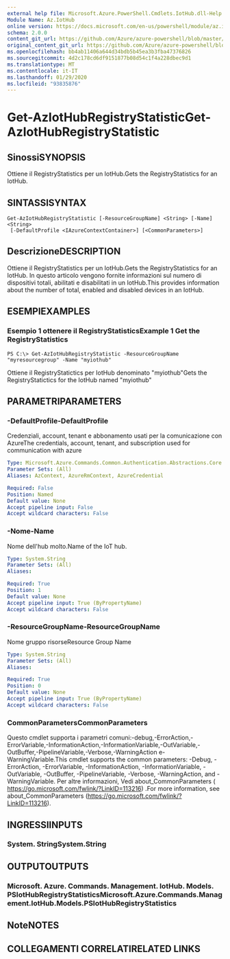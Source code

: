 ```yaml
---
external help file: Microsoft.Azure.PowerShell.Cmdlets.IotHub.dll-Help.xml
Module Name: Az.IotHub
online version: https://docs.microsoft.com/en-us/powershell/module/az.iothub/get-aziothubregistrystatistic
schema: 2.0.0
content_git_url: https://github.com/Azure/azure-powershell/blob/master/src/IotHub/IotHub/help/Get-AzIotHubRegistryStatistic.md
original_content_git_url: https://github.com/Azure/azure-powershell/blob/master/src/IotHub/IotHub/help/Get-AzIotHubRegistryStatistic.md
ms.openlocfilehash: bb4ab11406a644d34bdb5b45ea3b3fba47376826
ms.sourcegitcommit: 4d2c178cd6df9151877b08d54c1f4a228dbec9d1
ms.translationtype: MT
ms.contentlocale: it-IT
ms.lasthandoff: 01/29/2020
ms.locfileid: "93835876"
---
```

# <span data-ttu-id="31492-101">Get-AzIotHubRegistryStatistic</span><span class="sxs-lookup"><span data-stu-id="31492-101">Get-AzIotHubRegistryStatistic</span></span>

## <span data-ttu-id="31492-102">Sinossi</span><span class="sxs-lookup"><span data-stu-id="31492-102">SYNOPSIS</span></span>
<span data-ttu-id="31492-103">Ottiene il RegistryStatistics per un IotHub.</span><span class="sxs-lookup"><span data-stu-id="31492-103">Gets the RegistryStatistics for an IotHub.</span></span>

## <span data-ttu-id="31492-104">SINTASSI</span><span class="sxs-lookup"><span data-stu-id="31492-104">SYNTAX</span></span>

```
Get-AzIotHubRegistryStatistic [-ResourceGroupName] <String> [-Name] <String>
 [-DefaultProfile <IAzureContextContainer>] [<CommonParameters>]
```

## <span data-ttu-id="31492-105">Descrizione</span><span class="sxs-lookup"><span data-stu-id="31492-105">DESCRIPTION</span></span>
<span data-ttu-id="31492-106">Ottiene il RegistryStatistics per un IotHub.</span><span class="sxs-lookup"><span data-stu-id="31492-106">Gets the RegistryStatistics for an IotHub.</span></span>
<span data-ttu-id="31492-107">In questo articolo vengono fornite informazioni sul numero di dispositivi totali, abilitati e disabilitati in un IotHub.</span><span class="sxs-lookup"><span data-stu-id="31492-107">This provides information about the number of total, enabled and disabled devices in an IotHub.</span></span>

## <span data-ttu-id="31492-108">ESEMPI</span><span class="sxs-lookup"><span data-stu-id="31492-108">EXAMPLES</span></span>

### <span data-ttu-id="31492-109">Esempio 1 ottenere il RegistryStatistics</span><span class="sxs-lookup"><span data-stu-id="31492-109">Example 1 Get the RegistryStatistics</span></span>
```
PS C:\> Get-AzIotHubRegistryStatistic -ResourceGroupName "myresourcegroup" -Name "myiothub"
```

<span data-ttu-id="31492-110">Ottiene il RegistryStatictics per IotHub denominato "myiothub"</span><span class="sxs-lookup"><span data-stu-id="31492-110">Gets the RegistryStatictics for the IotHub named "myiothub"</span></span>

## <span data-ttu-id="31492-111">PARAMETRI</span><span class="sxs-lookup"><span data-stu-id="31492-111">PARAMETERS</span></span>

### <span data-ttu-id="31492-112">-DefaultProfile</span><span class="sxs-lookup"><span data-stu-id="31492-112">-DefaultProfile</span></span>
<span data-ttu-id="31492-113">Credenziali, account, tenant e abbonamento usati per la comunicazione con Azure</span><span class="sxs-lookup"><span data-stu-id="31492-113">The credentials, account, tenant, and subscription used for communication with azure</span></span>

```yaml
Type: Microsoft.Azure.Commands.Common.Authentication.Abstractions.Core.IAzureContextContainer
Parameter Sets: (All)
Aliases: AzContext, AzureRmContext, AzureCredential

Required: False
Position: Named
Default value: None
Accept pipeline input: False
Accept wildcard characters: False
```

### <span data-ttu-id="31492-114">-Nome</span><span class="sxs-lookup"><span data-stu-id="31492-114">-Name</span></span>
<span data-ttu-id="31492-115">Nome dell'hub molto.</span><span class="sxs-lookup"><span data-stu-id="31492-115">Name of the IoT hub.</span></span> 

```yaml
Type: System.String
Parameter Sets: (All)
Aliases:

Required: True
Position: 1
Default value: None
Accept pipeline input: True (ByPropertyName)
Accept wildcard characters: False
```

### <span data-ttu-id="31492-116">-ResourceGroupName</span><span class="sxs-lookup"><span data-stu-id="31492-116">-ResourceGroupName</span></span>
<span data-ttu-id="31492-117">Nome gruppo risorse</span><span class="sxs-lookup"><span data-stu-id="31492-117">Resource Group Name</span></span>

```yaml
Type: System.String
Parameter Sets: (All)
Aliases:

Required: True
Position: 0
Default value: None
Accept pipeline input: True (ByPropertyName)
Accept wildcard characters: False
```

### <span data-ttu-id="31492-118">CommonParameters</span><span class="sxs-lookup"><span data-stu-id="31492-118">CommonParameters</span></span>
<span data-ttu-id="31492-119">Questo cmdlet supporta i parametri comuni:-debug,-ErrorAction,-ErrorVariable,-InformationAction,-InformationVariable,-OutVariable,-OutBuffer,-PipelineVariable,-Verbose,-WarningAction e-WarningVariable.</span><span class="sxs-lookup"><span data-stu-id="31492-119">This cmdlet supports the common parameters: -Debug, -ErrorAction, -ErrorVariable, -InformationAction, -InformationVariable, -OutVariable, -OutBuffer, -PipelineVariable, -Verbose, -WarningAction, and -WarningVariable.</span></span> <span data-ttu-id="31492-120">Per altre informazioni, Vedi about_CommonParameters ( https://go.microsoft.com/fwlink/?LinkID=113216) .</span><span class="sxs-lookup"><span data-stu-id="31492-120">For more information, see about_CommonParameters (https://go.microsoft.com/fwlink/?LinkID=113216).</span></span>

## <span data-ttu-id="31492-121">INGRESSI</span><span class="sxs-lookup"><span data-stu-id="31492-121">INPUTS</span></span>

### <span data-ttu-id="31492-122">System. String</span><span class="sxs-lookup"><span data-stu-id="31492-122">System.String</span></span>

## <span data-ttu-id="31492-123">OUTPUT</span><span class="sxs-lookup"><span data-stu-id="31492-123">OUTPUTS</span></span>

### <span data-ttu-id="31492-124">Microsoft. Azure. Commands. Management. IotHub. Models. PSIotHubRegistryStatistics</span><span class="sxs-lookup"><span data-stu-id="31492-124">Microsoft.Azure.Commands.Management.IotHub.Models.PSIotHubRegistryStatistics</span></span>

## <span data-ttu-id="31492-125">Note</span><span class="sxs-lookup"><span data-stu-id="31492-125">NOTES</span></span>

## <span data-ttu-id="31492-126">COLLEGAMENTI CORRELATI</span><span class="sxs-lookup"><span data-stu-id="31492-126">RELATED LINKS</span></span>

